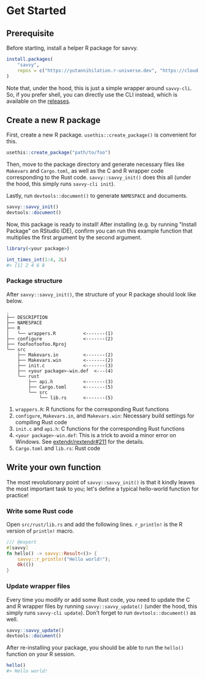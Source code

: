 # Get Started

## Prerequisite

Before starting, install a helper R package for savvy.

``` r
install.packages(
    "savvy",
    repos = c("https://yutannihilation.r-universe.dev", "https://cloud.r-project.org")
)
```

Note that, under the hood, this is just a simple wrapper around `savvy-cli`. So,
if you prefer shell, you can directly use the CLI instead, which is available on
the [releases](https://github.com/yutannihilation/savvy/releases).

## Create a new R package

First, create a new R package. `usethis::create_package()` is convenient for
this.

``` r
usethis::create_package("path/to/foo")
```

Then, move to the package directory and generate necessary files like `Makevars`
and `Cargo.toml`, as well as the C and R wrapper code corresponding to the Rust
code. `savvy::savvy_init()` does this all (under the hood, this simply runs
`savvy-cli init`).

Lastly, run `devtools::document()` to generate `NAMESPACE` and documents.

``` r
savvy::savvy_init()
devtools::document()
```

Now, this package is ready to install! After installing (e.g. by running
"Install Package" on RStudio IDE), confirm you can run this example function
that multiplies the first argument by the second argument.

```r
library(<your package>)

int_times_int(1:4, 2L)
#> [1] 2 4 6 8
```

### Package structure

After `savvy::savvy_init()`, the structure of your R package should look like below.

```
.
├── DESCRIPTION
├── NAMESPACE
├── R
│   └── wrappers.R          <-------(1)
├── configure               <-------(2)
├── foofoofoofoo.Rproj
└── src
    ├── Makevars.in         <-------(2)
    ├── Makevars.win        <-------(2)
    ├── init.c              <-------(3)
    ├── <your package>-win.def  <---(4)
    └── rust
        ├── api.h           <-------(3)
        ├── Cargo.toml      <-------(5)
        └── src
            └── lib.rs      <-------(5)
```

1. `wrappers.R`: R functions for the corresponding Rust functions
2. `configure`, `Makevars.in`, and `Makevars.win`: Necessary build settings for compiling Rust code
3. `init.c` and `api.h`: C functions for the corresponding Rust functions
4. `<your package>-win.def`: This is a trick to avoid a minor error on Windows.
   See [extendr/rextendr#211](https://github.com/extendr/rextendr/issues/211)
   for the details.
5. `Cargo.toml` and `lib.rs`: Rust code

## Write your own function

The most revolutionary point of `savvy::savvy_init()` is that it kindly leaves
the most important task to you; let's define a typical hello-world function for
practice!

### Write some Rust code

Open `src/rust/lib.rs` and add the following lines. `r_println!` is the R
version of `println!` macro.

```rust
/// @export
#[savvy]
fn hello() -> savvy::Result<()> {
    savvy::r_println!("Hello world!");
    Ok(())
}
```

### Update wrapper files

Every time you modify or add some Rust code, you need to update the C and R
wrapper files by running `savvy::savvy_update()` (under the hood, this simply
runs `savvy-cli update`). Don't forget to run `devtools::document()` as well.

``` r
savvy::savvy_update()
devtools::document()
```

After re-installing your package, you should be able to run the `hello()`
function on your R session.

```r
hello()
#> Hello world!
```